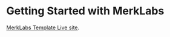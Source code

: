 # Getting Started with MerkLabs

[MerkLabs Template Live site](https://merka-template.netlify.app/).

